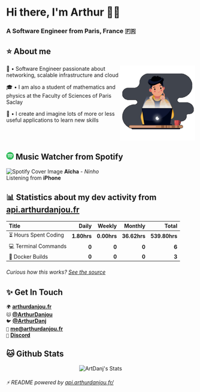 # Hi there, I'm Arthur 🙋‍♂️

### A Software Engineer from Paris, France 🇫🇷

## ⭐ About me 

<img alt="DevGif" align="right" width="200em" height="200em" src="assets/developer.gif" />

👋 • Software Engineer passionate about networking, scalable infrastructure and cloud

🎓 • I am also a student of mathematics and physics at the Faculty of Sciences of Paris Saclay

🧬 • I create and imagine lots of more or less useful applications to learn new skills

<br />
<br />

## <img alt="Spotify Icon" height="20em" width="20em" src="assets/spotify.svg" /> Music Watcher from Spotify
<!-- Start Song -->
<img alt="Spotify Cover Image" width="30em" height="30em" src="https://i.scdn.co/image/ab67616d0000b273df4862f641044c61c4abe602" /> **Aïcha** - *Ninho*  <br/>
Listening from **iPhone**
<!-- End Song -->

## 📊 Statistics about my dev activity from [api.arthurdanjou.fr](https://api.arthurdanjou.fr)
<!-- Start Table -->
| Title                                       |       Daily |      Weekly |      Monthly |        Total |
| :------------------------------------------ | ----------: | ----------: | -----------: | -----------: |
| :hourglass_flowing_sand: Hours Spent Coding |  **1.80hrs**  | **0.00hrs**   | **36.62hrs**    | **539.80hrs**   |
| :computer: Terminal Commands                |  **0**  | **0**   | **0**    | **6**    |
| :hammer: Docker Builds                      |  **0**  | **0**   | **0**    | **3**    |
<!-- End Table -->

###### Curious how this works? [See the source](https://api.arthurdanjou.fr/source)

## ✨ Get In Touch 
`🌍` [**arthurdanjou.fr**](https://arthurdanjou.fr) <br />
`🐱` [**@ArthurDanjou**](https://github.com/ArthurDanjou) <br />
`🐦` [**@ArthurDanj**](https://twitter.com/ArthurDanj) <br />
`📧️` [**me@arthurdanjou.fr**](mailto:me@arthurdanjou.fr) <br />
`🤖` [**Discord**](https://go.arthurdanjou.fr/discord)

## 🐱 Github Stats 
<p align="center">
<img src="https://github-readme-stats.vercel.app/api?count_private=true&show_icons=true&theme=dracula&username=arthurdanjou" alt="ArtDanj's Stats" />
</p>

###### ⚡ README powered by [api.arthurdanjou.fr/](https://api.arthurdanjou.fr)
